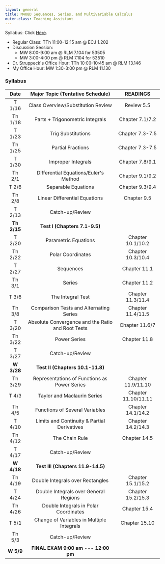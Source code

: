 ```yaml
---
layout: general
title: M408D Sequences, Series, and Multivariable Calculus
outer-class: Teaching Assistant
---
```


Syllabus: Click [Here](syllabus.docx).

- Regular Class: TTh 11:00-12:15 am @ ECJ 1.202
- Discussion Session: 
	- MW 8:00-9:00 am @ RLM 7.104 for 53505
	- MW 3:00-4:00 pm @ RLM 7.104 for 53510
- Dr. Struppeck's Office Hour: TTh 10:00-10:45 am @ RLM 13.146
- My Office Hour: MW 1:30-3:00 pm @ RLM 11.130

### Syllabus

<div align="center" markdown="1">

|   Date  |          Major Topic (Tentative Schedule)         |       READINGS      |
|:-------:|:-------------------------------------------------:|:-------------------:|
|  T 1/16 |         Class Overview/Substitution Review        |      Review 5.5     |
| Th 1/18 |          Parts + Trigonometric Integrals          |   Chapter 7.1/7.2   |
|  T 1/23 |                 Trig Substitutions                |   Chapter 7.3-7.5   |
| Th 1/25 |                 Partial Fractions                 |   Chapter 7.3-7.5   |
|  T 1/30 |                 Improper Integrals                |   Chapter 7.8/9.1   |
|  Th 2/1 |       Differential Equations/Euler's Method       |   Chapter 9.1/9.2   |
|  T 2/6  |                Separable Equations                |   Chapter 9.3/9.4   |
|  Th 2/8 |           Linear Differential Equations           |     Chapter 9.5     |
|  T 2/13 |                  Catch-up/Review                  |                     |
| **Th 2/15** |             **Test I (Chapters 7.1-9.5)**             |                     |
|  T 2/20 |                Parametric Equations               |  Chapter 10.1/10.2  |
| Th 2/22 |                 Polar Coordinates                 | Chapter 10.3/10.4   |
| T 2/27  |                     Sequences                     | Chapter 11.1        |
| Th 3/1  |                       Series                      | Chapter 11.2        |
| T 3/6   |                 The Integral Test                 | Chapter 11.3/11.4   |
| Th 3/8  |      Comparison Tests and Alternating Series      | Chapter 11.4/11.5   |
| T 3/20  | Absolute Convergence and the Ratio and Root Tests | Chapter 11.6/7      |
| Th 3/22 |                    Power Series                   | Chapter 11.8        |
| T 3/27  |                  Catch-up/Review                  |                     |
| **W 3/28**  |            **Test II (Chapters 10.1-11.8)**           |                     |
| Th 3/29 |    Representations of Functions as Power Series   | Chapter 11.9/11.10  |
| T 4/3   |            Taylor and Maclaurin Series            | Chapter 11.10/11.11 |
| Th 4/5  |           Functions of Several Variables          | Chapter 14.1/14.2   |
| T 4/10  |    Limits and Continuity & Partial Derivatives    | Chapter 14.2/14.3   |
| Th 4/12 |                   The Chain Rule                  | Chapter 14.5        |
| T 4/17  |                  Catch-up/Review                  |                     |
| **W 4/18**  |           **Test III (Chapters 11.9-14.5)**           |                     |
| Th 4/19 |          Double Integrals over Rectangles         | Chapter 15.1/15.2   |
| T 4/24  |       Double Integrals over General Regions       | Chapter 15.2/15.3   |
| Th 4/26 |       Double Integrals in Polar Coordinates       | Chapter 15.4        |
| T 5/1   |     Change of Variables in Multiple Integrals     | Chapter 15.10       |
| Th 5/3  |                  Catch-up/Review                  |                     |
| **W 5/9**   |         **FINAL EXAM   9:00 am --- 12:00 pm**         |                     |

</div>